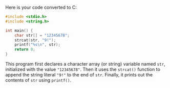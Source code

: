 Here is your code converted to C:

```c
#include <stdio.h>
#include <string.h>

int main() {
    char str[] = "12345678";
    strcat(str, "9!");
    printf("%s\n", str);
    return 0;
}
```
This program first declares a character array (or string) variable named `str`, initialized with the value `"12345678"`. Then it uses the `strcat()` function to append the string literal `"9!"` to the end of `str`. Finally, it prints out the contents of `str` using `printf()`.
